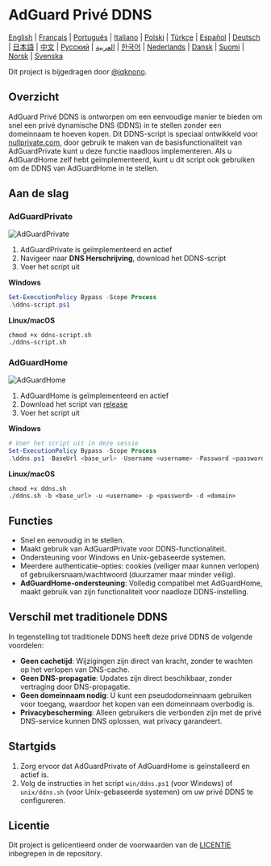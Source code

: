 # AdGuard Privé DDNS

[English](readme.md) | [Français](readme.fr.md) | [Português](readme.pt.md) | [Italiano](readme.it.md) | [Polski](readme.pl.md) | [Türkçe](readme.tr.md) | [Español](readme.es.md) | [Deutsch](readme.de.md) | [日本語](readme.ja.md) | [中文](readme.zh.md) | [Русский](readme.ru.md) | [العربية](readme.ar.md) | [한국어](readme.ko.md) | [Nederlands](readme.nl.md) | [Dansk](readme.da.md) | [Suomi](readme.fi.md) | [Norsk](readme.no.md) | [Svenska](readme.sv.md)

Dit project is bijgedragen door [@jqknono](https://github.com/jqknono).

## Overzicht

AdGuard Privé DDNS is ontworpen om een eenvoudige manier te bieden om snel een privé dynamische DNS (DDNS) in te stellen zonder een domeinnaam te hoeven kopen.
Dit DDNS-script is speciaal ontwikkeld voor [nullprivate.com](https://nullprivate.com), door gebruik te maken van de basisfunctionaliteit van AdGuardPrivate kunt u deze functie naadloos implementeren.
Als u AdGuardHome zelf hebt geïmplementeerd, kunt u dit script ook gebruiken om de DDNS van AdGuardHome in te stellen.

## Aan de slag

### AdGuardPrivate

![AdGuardPrivate](./assets/nullprivate.webp)

1. AdGuardPrivate is geïmplementeerd en actief
2. Navigeer naar **DNS Herschrijving**, download het DDNS-script
3. Voer het script uit

**Windows**

```powershell
Set-ExecutionPolicy Bypass -Scope Process
.\ddns-script.ps1
```

**Linux/macOS**

```shell
chmod +x ddns-script.sh
./ddns-script.sh
```

### AdGuardHome

![AdGuardHome](./assets/adguardhome.webp)

1. AdGuardHome is geïmplementeerd en actief
2. Download het script van [release](https://github.com/AdGuardPrivate/nullprivate-ddns/releases)
3. Voer het script uit

**Windows**

```powershell
# Voer het script uit in deze sessie
Set-ExecutionPolicy Bypass -Scope Process
.\ddns.ps1 -BaseUrl <base_url> -Username <username> -Password <password> -Domain <domain>
```

**Linux/macOS**

```shell
chmod +x ddns.sh
./ddns.sh -b <base_url> -u <username> -p <password> -d <domain>
```

## Functies

- Snel en eenvoudig in te stellen.
- Maakt gebruik van AdGuardPrivate voor DDNS-functionaliteit.
- Ondersteuning voor Windows en Unix-gebaseerde systemen.
- Meerdere authenticatie-opties: cookies (veiliger maar kunnen verlopen) of gebruikersnaam/wachtwoord (duurzamer maar minder veilig).
- **AdGuardHome-ondersteuning**: Volledig compatibel met AdGuardHome, maakt gebruik van zijn functionaliteit voor naadloze DDNS-instelling.

## Verschil met traditionele DDNS

In tegenstelling tot traditionele DDNS heeft deze privé DDNS de volgende voordelen:

- **Geen cachetijd**: Wijzigingen zijn direct van kracht, zonder te wachten op het verlopen van DNS-cache.
- **Geen DNS-propagatie**: Updates zijn direct beschikbaar, zonder vertraging door DNS-propagatie.
- **Geen domeinnaam nodig**: U kunt een pseudodomeinnaam gebruiken voor toegang, waardoor het kopen van een domeinnaam overbodig is.
- **Privacybescherming**: Alleen gebruikers die verbonden zijn met de privé DNS-service kunnen DNS oplossen, wat privacy garandeert.

## Startgids

1. Zorg ervoor dat AdGuardPrivate of AdGuardHome is geïnstalleerd en actief is.
2. Volg de instructies in het script `win/ddns.ps1` (voor Windows) of `unix/ddns.sh` (voor Unix-gebaseerde systemen) om uw privé DDNS te configureren.

## Licentie

Dit project is gelicentieerd onder de voorwaarden van de [LICENTIE](LICENSE) inbegrepen in de repository.